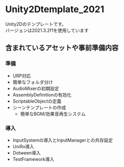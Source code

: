 # Unity2Dtemplate_2021
Unity2Dのテンプレートです。  
バージョンは2021.3.2f1を使用しています
## 含まれているアセットや事前準備内容
### 準備
- URP対応
- 簡単なフォルダ分け
- AudioMixerの初期設定
- AssemblyDefinitionの有効化
- ScriptableObjectの定義
- シーンテンプレートの作成
  - 簡単なBGM/効果音再生システム
### 導入
- InputSystemの導入とInputManagerとの共存設定
- UniRx導入
- Dotween導入
- TestFramework導入
